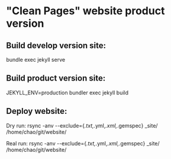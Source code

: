 # "Clean Pages" website  product version
## Build develop version site:
bundle exec jekyll serve

## Build product version site:
JEKYLL_ENV=production bundler exec jekyll build

## Deploy website:
Dry run:
rsync -anv --exclude={*.txt,*.yml,*.xml,*.gemspec} _site/ /home/chao/git/website/

Real run:
rsync -anv --exclude={*.txt,*.yml,*.xml,*.gemspec} _site/ /home/chao/git/website/
